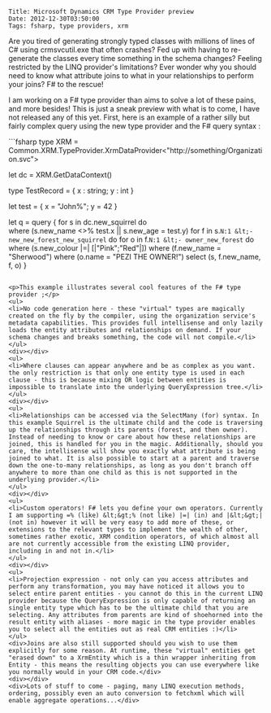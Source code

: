     Title: Microsoft Dynamics CRM Type Provider preview
    Date: 2012-12-30T03:50:00
    Tags: fsharp, type providers, xrm
<!-- more -->

<p>Are you tired of generating strongly typed classes with millions of lines of C# using crmsvcutil.exe that often crashes? Fed up with having to re-generate the classes every time something in the schema changes? Feeling restricted by the LINQ provider's limitations? Ever wonder why you should need to know what attribute joins to what in your relationships to perform your joins? F# to the rescue!</p>
<p>I am working on a F# type provider than aims to solve a lot of these pains, and more besides! This is just a sneak preview with what is to come, I have not released any of this yet. First, here is an example of a rather silly but fairly complex query using the new type provider and the F# query syntax :</p>
```fsharp
type XRM = Common.XRM.TypeProvider.XrmDataProvider&lt;"http://something/Organization.svc"&gt;

let dc = XRM.GetDataContext()

type TestRecord = 
    { x : string; 
      y : int }

let test = { x = "John%"; y = 42 }

let q =
    query { for s in dc.new_squirrel do                            
            where (s.new_name &lt;&gt;% test.x || s.new_age = test.y)
            for f in s.``N:1 &lt;- new_new_forest_new_squirrel`` do
            for o in f.``N:1 &lt;- owner_new_forest`` do
            where (s.new_colour |=| [|"Pink";"Red"|])
            where (f.new_name = "Sherwood")
            where (o.name = "PEZI THE OWNER!")
            select (s, f.new_name, f, o) }
```

<p>This example illustrates several cool features of the F# type provider ;</p>
<ul>
<li>No code generation here - these "virtual" types are magically created on the fly by the compiler, using the organization service's metadata capabilities. This provides full intellisense and only lazily loads the entity attributes and relationships on demand. If your schema changes and breaks something, the code will not compile.</li>
</ul>
<div></div>
<ul>
<li>Where clauses can appear anywhere and be as complex as you want. the only restriction is that only one entity type is used in each clause - this is because mixing OR logic between entities is impossible to translate into the underlying QueryExpression tree.</li>
</ul>
<div></div>
<ul>
<li>Relationships can be accessed via the SelectMany (for) syntax. In this example Squirrel is the ultimate child and the code is traversing up the relationships through its parents (forest, and then owner). Instead of needing to know or care about how these relationships are joined, this is handled for you in the magic. Additionally, should you care, the intellisense will show you exactly what attribute is being joined to what. It is also possible to start at a parent and traverse down the one-to-many relationships, as long as you don't branch off anywhere to more than one child as this is not supported in the underlying provider.</li>
</ul>
<div></div>
<ul>
<li>Custom operators! F# lets you define your own operators. Currently I am supporting =% (like) &lt;&gt;% (not like) |=| (in) and |&lt;&gt;| (not in) however it will be very easy to add more of these, or extensions to the relevant types to implement the wealth of other, sometimes rather exotic, XRM condition operators, of which almost all are not currently accessible from the existing LINQ provider, including in and not in.</li>
</ul>
<div></div>
<ul>
<li>Projection expression - not only can you access attributes and perform any transformation, you may have noticed it allows you to select entire parent entities - you cannot do this in the current LINQ provider because the QueryExpression is only capable of returning an single entity type which has to be the ultimate child that you are selecting. Any attributes from parents are kind of shoehorned into the result entity with aliases - more magic in the type provider enables you to select all the entities out as real CRM entities :)</li>
</ul>
<div>Joins are also still supported should you wish to use them explicitly for some reason. At runtime, these "virtual" entities get "erased down" to a XrmEntity which is a thin wrapper inheriting from Entity - this means the resulting objects you can use everywhere like you normally would in your CRM code.</div>
<div></div>
<div>Lots of stuff to come - paging, many LINQ execution methods, ordering, possibly even an auto conversion to fetchxml which will enable aggregate operations...</div>